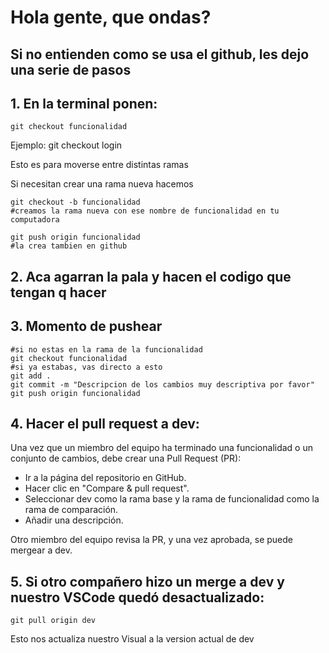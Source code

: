 # Hola gente, que ondas?
## Si no entienden como se usa el github, les dejo una serie de pasos

## 1. En la terminal ponen:
```shell
git checkout funcionalidad
```
Ejemplo: git checkout login

Esto es para moverse entre distintas ramas

Si necesitan crear una rama nueva hacemos
```shell
git checkout -b funcionalidad
#creamos la rama nueva con ese nombre de funcionalidad en tu computadora

git push origin funcionalidad
#la crea tambien en github 
```

## 2. Aca agarran la pala y hacen el codigo que tengan q hacer

## 3. Momento de pushear
```shell
#si no estas en la rama de la funcionalidad
git checkout funcionalidad
#si ya estabas, vas directo a esto
git add .
git commit -m "Descripcion de los cambios muy descriptiva por favor"
git push origin funcionalidad
```

## 4. Hacer el pull request a dev:

Una vez que un miembro del equipo ha terminado una funcionalidad o un conjunto de cambios, debe crear una Pull Request (PR):
* Ir a la página del repositorio en GitHub.
* Hacer clic en "Compare & pull request".
* Seleccionar dev como la rama base y la rama de funcionalidad como la rama de comparación.
* Añadir una descripción.

Otro miembro del equipo revisa la PR, y una vez aprobada, se puede mergear a dev.

## 5. Si otro compañero hizo un merge a dev y nuestro VSCode quedó desactualizado:
```shell
git pull origin dev
```
Esto nos actualiza nuestro Visual a la version actual de dev